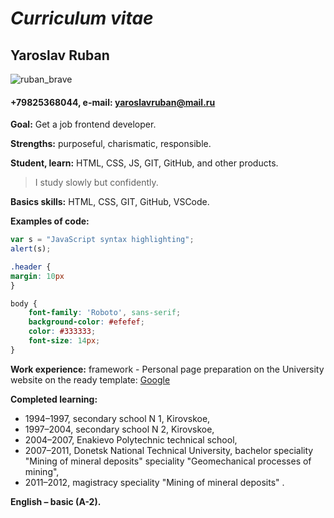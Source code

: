 # _Curriculum vitae_
## Yaroslav Ruban
![ruban_brave](https://user-images.githubusercontent.com/85696919/129452879-745a363f-c051-45d7-8a59-4c46ed29b818.jpg)
#### +79825368044, e-mail: yaroslavruban@mail.ru
__Goal:__ Get a job frontend developer.

__Strengths:__ purposeful, charismatic, responsible.

__Student, learn:__ HTML, CSS, JS, GIT, GitHub, and other products.
> I study slowly but confidently.

__Basics skills:__ HTML, CSS, GIT, GitHub, VSCode.

__Examples of code:__
```javascript
var s = "JavaScript syntax highlighting";
alert(s);
``````
```css
.header {
margin: 10px
}
```

```css
body {
    font-family: 'Roboto', sans-serif;
    background-color: #efefef;
    color: #333333;
    font-size: 14px;
}
```

__Work experience:__ framework - Personal page preparation on the University website on the ready template: [Google](https://masters.donntu.org/2012/igg/ruban/indexe.htm)

__Completed learning:__ 
* 1994–1997, secondary school N 1, Kirovskoe,
* 1997–2004, secondary school N 2, Kirovskoe,
* 2004–2007, Enakievo Polytechnic technical school,
* 2007–2011, Donetsk National Technical University, bachelor speciality "Mining of mineral deposits" speciality "Geomechanical processes of mining",
* 2011–2012, magistracy speciality "Mining of mineral deposits" .

__English – basic (A-2).__ 
